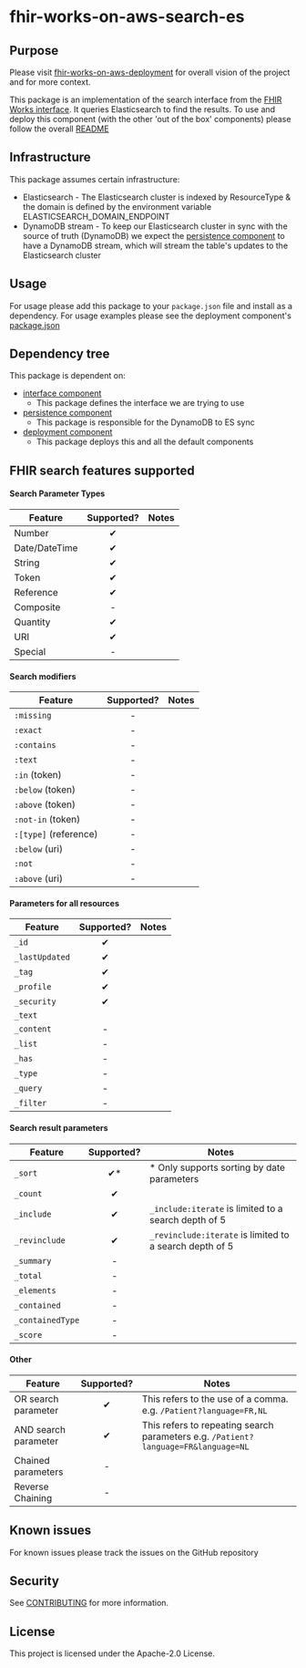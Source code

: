 # fhir-works-on-aws-search-es

## Purpose

Please visit [fhir-works-on-aws-deployment](https://github.com/awslabs/fhir-works-on-aws-deployment) for overall vision of the project and for more context.

This package is an implementation of the search interface from the [FHIR Works interface](https://github.com/awslabs/fhir-works-on-aws-interface). It queries Elasticsearch to find the results.  To use and deploy this component (with the other 'out of the box' components) please follow the overall [README](https://github.com/awslabs/fhir-works-on-aws-deployment)

## Infrastructure

This package assumes certain infrastructure:

- Elasticsearch - The Elasticsearch cluster is indexed by ResourceType & the domain is defined by the environment variable ELASTICSEARCH_DOMAIN_ENDPOINT
- DynamoDB stream - To keep our Elasticsearch cluster in sync with the source of truth (DynamoDB) we expect the [persistence component](https://github.com/awslabs/fhir-works-on-aws-persistence-ddb) to have a DynamoDB stream, which will stream the table's updates to the Elasticsearch cluster

## Usage

For usage please add this package to your `package.json` file and install as a dependency. For usage examples please see the deployment component's [package.json](https://github.com/awslabs/fhir-works-on-aws-deployment/blob/mainline/package.json)

## Dependency tree

This package is dependent on:

- [interface component](https://github.com/awslabs/fhir-works-on-aws-interface)
  - This package defines the interface we are trying to use
- [persistence component](https://github.com/awslabs/fhir-works-on-aws-persistence-ddb)
  - This package is responsible for the DynamoDB to ES sync
- [deployment component](https://github.com/awslabs/fhir-works-on-aws-deployment)
  - This package deploys this and all the default components


## FHIR search features supported

#### Search Parameter Types
| Feature       | Supported? | Notes |
|---------------|:----------:|-------|
| Number        | ✔          |       |
| Date/DateTime | ✔          |       |
| String        | ✔          |       |
| Token         | ✔          |       |
| Reference     | ✔          |       |
| Composite     | -          |       |
| Quantity      | ✔          |       |
| URI           | ✔          |       |
| Special       | -          |       |

#### Search modifiers

| Feature             | Supported? | Notes |
|---------------------|:----------:|-------|
| `:missing`            |      -     |       |
| `:exact`              |      -     |       |
| `:contains`           |      -     |       |
| `:text`               |      -     |       |
| `:in` (token)         |      -     |       |
| `:below` (token)      |      -     |       |
| `:above` (token)      |      -     |       |
| `:not-in` (token)     |      -     |       |
| `:[type]` (reference) |      -     |       |
| `:below` (uri)        |      -     |       |
| `:not`                |      -     |       |
| `:above` (uri)        |      -     |       |

#### Parameters for all resources

| Feature      | Supported? | Notes |
|--------------|:----------:|---    |
| `_id`          | ✔          |       |
| `_lastUpdated` | ✔          |       |
| `_tag`         | ✔          |       |
| `_profile`     | ✔          |       |
| `_security`    | ✔          |       |
| `_text`        |            |       |
| `_content`     | -          |       |
| `_list`        | -          |       |
| `_has`         | -          |       |
| `_type`        | -          |       |
| `_query`       | -          |       |
| `_filter`      | -          |       |

#### Search result parameters

| Feature        | Supported? | Notes                                         |
|----------------|:----------:|-----------------------------------------------|
| `_sort`          | ✔*         |  * Only supports sorting by date parameters                                             |
| `_count`         | ✔          |                                               |
| `_include`       | ✔          | `_include:iterate` is limited to a search depth of 5                   |
| `_revinclude`    | ✔          | `_revinclude:iterate` is limited to a search depth of 5                   |
| `_summary`       | -          |                                               |
| `_total`         | -          |                                               |
| `_elements`      | -          |                                               |
| `_contained`     | -          |                                               |
| `_containedType` | -          |                                               |
| `_score`         | -          |                                               |

#### Other

| Feature             | Supported? | Notes                                                                             |
|--------------       |:----------:|---                                                                                |
| OR search parameter | ✔          | This refers to the use of a comma. e.g. `/Patient?language=FR,NL`                 |
| AND search parameter| ✔          | This refers to repeating search parameters e.g. `/Patient?language=FR&language=NL` |
| Chained parameters  | -          |       |
| Reverse Chaining  | -          |       |


## Known issues

For known issues please track the issues on the GitHub repository

## Security

See [CONTRIBUTING](CONTRIBUTING.md#security-issue-notifications) for more information.

## License

This project is licensed under the Apache-2.0 License.
